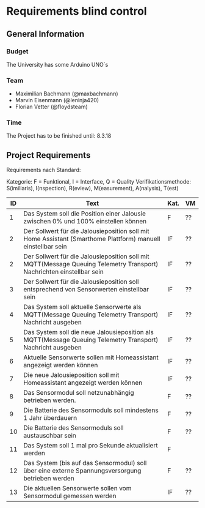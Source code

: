 # Requirements blind control

## General Information

### Budget
The University has some Arduino UNO´s

### Team
* Maximilian Bachmann (@maxbachmann)
* Marvin Eisenmann (@leninja420)
* Florian Vetter (@floydsteam)

### Time
The Project has to be finished until: 8.3.18


## Project Requirements

Requirements nach Standard:

Kategorie: F = Funktional, I = Interface, Q = Quality
Verifikationsmethode: S(imiliaris), I(nspection), R(eview), M(easurement), A(nalysis), T(est)

|ID|Text        |Kat.|VM|
|--|-------------------------------------------------------------------------------------------------|----|--|
|1|Das System soll die Position einer Jalousie zwischen 0% und 100% einstellen können|F|??|
|2|Der Sollwert für die Jalousieposition soll mit Home Assistant (Smarthome Plattform) manuell einstellbar sein|IF|??|
|2|Der Sollwert für die Jalousieposition soll mit MQTT(Message Queuing Telemetry Transport) Nachrichten einstellbar sein|IF|??|
|3|Der Sollwert für die Jalousieposition soll entsprechend von Sensorwerten einstellbar sein|IF|??|
|4|Das System soll aktuelle Sensorwerte als MQTT(Message Queuing Telemetry Transport) Nachricht ausgeben|IF|??|
|5|Das System soll die neue Jalousieposition als MQTT(Message Queuing Telemetry Transport) Nachricht ausgeben|IF|??|
|6|Aktuelle Sensorwerte sollen mit Homeassistant angezeigt werden können|IF|??|
|7|Die neue Jalousieposition soll mit Homeassistant angezeigt werden können|IF|??|
|8|Das Sensormodul soll netzunabhängig betrieben werden.|F|??|
|9|Die Batterie des Sensormoduls soll mindestens 1 Jahr überdauern|F|??|
|10|Die Batterie des Sensormoduls soll austauschbar sein|F|??|
|11|Das System soll 1 mal pro Sekunde aktualisiert werden|F||??|
|12|Das System (bis auf das Sensormodul) soll über eine externe Spannungsversorgung betrieben werden|F|??|
|13|Die aktuellen Sensorwerte sollen vom Sensormodul gemessen werden|IF|??|

